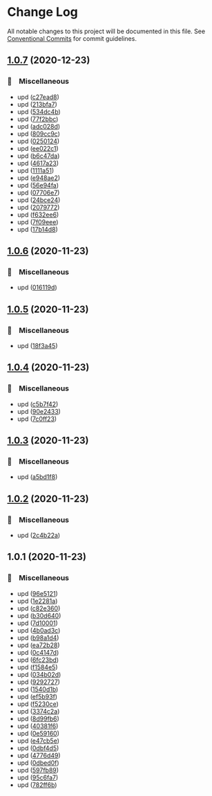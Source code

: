 # Change Log

All notable changes to this project will be documented in this file.
See [Conventional Commits](https://conventionalcommits.org) for commit guidelines.

## [1.0.7](https://gitlab.com/Serabass/mwf-lerna-2/compare/@serabass/lrx@1.0.6...@serabass/lrx@1.0.7) (2020-12-23)


### 🔖　Miscellaneous

* upd ([c27ead8](https://gitlab.com/Serabass/mwf-lerna-2/commit/c27ead8c9ca2def5dfae7ecb951ed374b8954aed))
* upd ([213bfa7](https://gitlab.com/Serabass/mwf-lerna-2/commit/213bfa73f041f76667c45b9dcc72dd8d865f68b5))
* upd ([534dc4b](https://gitlab.com/Serabass/mwf-lerna-2/commit/534dc4b2efa0e478eee61fe6877a82bd84a1978d))
* upd ([77f2bbc](https://gitlab.com/Serabass/mwf-lerna-2/commit/77f2bbc65e518d31bb77e2eb10505a4fcb6f84ff))
* upd ([adc028d](https://gitlab.com/Serabass/mwf-lerna-2/commit/adc028daac0da1b64e3c5f330fa9b8e4f031f56b))
* upd ([809cc9c](https://gitlab.com/Serabass/mwf-lerna-2/commit/809cc9c4073d001d1888d78cd006d906d1658bd6))
* upd ([0250124](https://gitlab.com/Serabass/mwf-lerna-2/commit/0250124eaa67496b339b0fd5fb9cdbb06b26fd89))
* upd ([ee022c1](https://gitlab.com/Serabass/mwf-lerna-2/commit/ee022c1017d8ea0ab2aedc80116f179264c8bf8b))
* upd ([b6c47da](https://gitlab.com/Serabass/mwf-lerna-2/commit/b6c47dab22b96fbd517d7c9c735f65e659a096ee))
* upd ([4617a23](https://gitlab.com/Serabass/mwf-lerna-2/commit/4617a233199bf309cb94708fbfc6bdcce00703ae))
* upd ([1111a51](https://gitlab.com/Serabass/mwf-lerna-2/commit/1111a51d50f12b2a2ea4cbaacf23ba4965ebb1e6))
* upd ([e948ae2](https://gitlab.com/Serabass/mwf-lerna-2/commit/e948ae28d932612b9eb7c6f4795a082cd7ece5f2))
* upd ([56e94fa](https://gitlab.com/Serabass/mwf-lerna-2/commit/56e94fa2ab6c97848c476d0c9a4f4516723c0c74))
* upd ([07706e7](https://gitlab.com/Serabass/mwf-lerna-2/commit/07706e72430a0ee64a8b7a54fe665d0ed122192e))
* upd ([24bce24](https://gitlab.com/Serabass/mwf-lerna-2/commit/24bce24b7183d09eb72ec562bcab34aba95a7d65))
* upd ([2079772](https://gitlab.com/Serabass/mwf-lerna-2/commit/2079772ed1f636337c705bdc62c9e61f36fdde53))
* upd ([f632ee6](https://gitlab.com/Serabass/mwf-lerna-2/commit/f632ee6e5c25f8f1de806c1a5f3e1b494c6d2086))
* upd ([7f09eee](https://gitlab.com/Serabass/mwf-lerna-2/commit/7f09eee9704bb3c581478b12b0872a0e88b4828e))
* upd ([17b14d8](https://gitlab.com/Serabass/mwf-lerna-2/commit/17b14d846f34cf58c3ec53480cafc1d49cbe73f2))





## [1.0.6](https://gitlab.com/Serabass/mwf-lerna-2/compare/@serabass/lrx@1.0.5...@serabass/lrx@1.0.6) (2020-11-23)


### 🔖　Miscellaneous

* upd ([016119d](https://gitlab.com/Serabass/mwf-lerna-2/commit/016119da86b96936fb93c96150ed1b439e662dd0))





## [1.0.5](https://gitlab.com/Serabass/mwf-lerna-2/compare/@serabass/lrx@1.0.4...@serabass/lrx@1.0.5) (2020-11-23)


### 🔖　Miscellaneous

* upd ([18f3a45](https://gitlab.com/Serabass/mwf-lerna-2/commit/18f3a45445bd9965abdefedc219d14173924e1b8))





## [1.0.4](https://gitlab.com/Serabass/mwf-lerna-2/compare/@serabass/lrx@1.0.3...@serabass/lrx@1.0.4) (2020-11-23)


### 🔖　Miscellaneous

* upd ([c5b7f42](https://gitlab.com/Serabass/mwf-lerna-2/commit/c5b7f42c57f5e3301a1a80269d88b6010176e58f))
* upd ([90e2433](https://gitlab.com/Serabass/mwf-lerna-2/commit/90e24339dabc806680ec6a873d2d6ed3ff8272e0))
* upd ([7c0ff23](https://gitlab.com/Serabass/mwf-lerna-2/commit/7c0ff2328d80b4238a5012d5f72c46c611332eda))





## [1.0.3](https://gitlab.com/Serabass/mwf-lerna-2/compare/@serabass/lrx@1.0.2...@serabass/lrx@1.0.3) (2020-11-23)


### 🔖　Miscellaneous

* upd ([a5bd1f8](https://gitlab.com/Serabass/mwf-lerna-2/commit/a5bd1f87d11ea4e73337f2f062633c5c3bd23a88))





## [1.0.2](https://gitlab.com/Serabass/mwf-lerna-2/compare/@serabass/lrx@1.0.1...@serabass/lrx@1.0.2) (2020-11-23)


### 🔖　Miscellaneous

* upd ([2c4b22a](https://gitlab.com/Serabass/mwf-lerna-2/commit/2c4b22a4cdb4962c3bd083cf46a377c21b72386b))





## 1.0.1 (2020-11-23)


### 🔖　Miscellaneous

* upd ([96e5121](https://gitlab.com/Serabass/mwf-lerna-2/commit/96e5121ea001a92a7e4b9b2faeb600798d69efc6))
* upd ([1e2281a](https://gitlab.com/Serabass/mwf-lerna-2/commit/1e2281a7061cf23ab352c083c8dd76dff4c2ad48))
* upd ([c82e360](https://gitlab.com/Serabass/mwf-lerna-2/commit/c82e36078c08d4ea56b53b512915068ad5afb357))
* upd ([b30d640](https://gitlab.com/Serabass/mwf-lerna-2/commit/b30d640e9597257c99092d58f1028f65ede180f1))
* upd ([7d10001](https://gitlab.com/Serabass/mwf-lerna-2/commit/7d100019c0c8504a85366969531a7647342fb009))
* upd ([4b0ad3c](https://gitlab.com/Serabass/mwf-lerna-2/commit/4b0ad3c2b71249bf1062fbca38f7bee0b33d3172))
* upd ([b98a1d4](https://gitlab.com/Serabass/mwf-lerna-2/commit/b98a1d4b5f4d1eb81c850a2e37b207d9f4021563))
* upd ([ea72b28](https://gitlab.com/Serabass/mwf-lerna-2/commit/ea72b285822a9e4d31554fb4f5b2a65a4a0b71f3))
* upd ([0c4147d](https://gitlab.com/Serabass/mwf-lerna-2/commit/0c4147d59b4475428f98791007e8343033eaca12))
* upd ([6fc23bd](https://gitlab.com/Serabass/mwf-lerna-2/commit/6fc23bdc43e6fdf1b08ac9cb165a66bde8986de1))
* upd ([f1584e5](https://gitlab.com/Serabass/mwf-lerna-2/commit/f1584e5da76fb9515a29555e353f15f6fdad242d))
* upd ([034b02d](https://gitlab.com/Serabass/mwf-lerna-2/commit/034b02d92cd5793d222ca925372d5ff2611a8c6a))
* upd ([9292727](https://gitlab.com/Serabass/mwf-lerna-2/commit/9292727ba7ff8f4b12e6dcaa4814313772f48168))
* upd ([1540d1b](https://gitlab.com/Serabass/mwf-lerna-2/commit/1540d1bae57e305801945f1232a38c2297172701))
* upd ([ef5b93f](https://gitlab.com/Serabass/mwf-lerna-2/commit/ef5b93f0370ca67bfc88b3b8c0801ddd87aed4a8))
* upd ([f5230ce](https://gitlab.com/Serabass/mwf-lerna-2/commit/f5230ced1dece34f69b27e5ed52c3a86bcceb9fe))
* upd ([3374c2a](https://gitlab.com/Serabass/mwf-lerna-2/commit/3374c2af02eb268c00b9607ad6d6dc5664ffd81e))
* upd ([8d99fb6](https://gitlab.com/Serabass/mwf-lerna-2/commit/8d99fb68728f5234478f93440f88dfd3f2977d34))
* upd ([40381f6](https://gitlab.com/Serabass/mwf-lerna-2/commit/40381f6709051c1034fc4bca13f1c22083dbaf79))
* upd ([0e59160](https://gitlab.com/Serabass/mwf-lerna-2/commit/0e59160d408610eda6a6b58db7a1b452b976426e))
* upd ([e47cb5e](https://gitlab.com/Serabass/mwf-lerna-2/commit/e47cb5e7a890b9009b5e4ccd7e13057f2dd9328e))
* upd ([0dbf4d5](https://gitlab.com/Serabass/mwf-lerna-2/commit/0dbf4d596e171cc50d891f511fbcb48b0c94387e))
* upd ([4776d49](https://gitlab.com/Serabass/mwf-lerna-2/commit/4776d490906af64268c74be3c60fbceafd34a896))
* upd ([0dbed0f](https://gitlab.com/Serabass/mwf-lerna-2/commit/0dbed0f43f3278bf92d1e197dd39513a2517eaad))
* upd ([597fb89](https://gitlab.com/Serabass/mwf-lerna-2/commit/597fb8942fdd7c6e68bea1e6fcacff58bbfed4e3))
* upd ([95c6fa7](https://gitlab.com/Serabass/mwf-lerna-2/commit/95c6fa7c02d5cd4b6d91c189d702da35b73a6e08))
* upd ([782ff6b](https://gitlab.com/Serabass/mwf-lerna-2/commit/782ff6b9efbb6d728c571cad3a8df84611a5d3d9))
